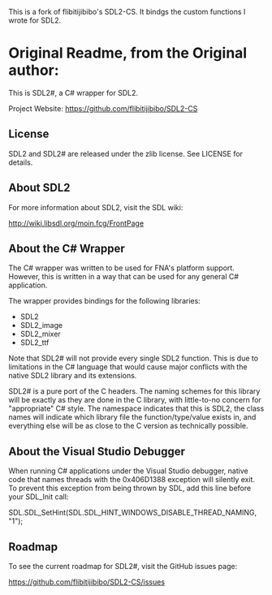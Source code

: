 This is a fork of flibitijibibo's SDL2-CS. It bindgs the custom functions I wrote for SDL2.

# Original Readme, from the Original author:

This is SDL2#, a C# wrapper for SDL2.

Project Website: https://github.com/flibitijibibo/SDL2-CS

License
-------
SDL2 and SDL2# are released under the zlib license. See LICENSE for details.

About SDL2
----------
For more information about SDL2, visit the SDL wiki:

http://wiki.libsdl.org/moin.fcg/FrontPage

About the C# Wrapper
--------------------
The C# wrapper was written to be used for FNA's platform support. However, this
is written in a way that can be used for any general C# application.

The wrapper provides bindings for the following libraries:
- SDL2
- SDL2_image
- SDL2_mixer
- SDL2_ttf

Note that SDL2# will not provide every single SDL2 function. This is due to
limitations in the C# language that would cause major conflicts with the native
SDL2 library and its extensions.

SDL2# is a pure port of the C headers. The naming schemes for this library will
be exactly as they are done in the C library, with little-to-no concern for
"appropriate" C# style. The namespace indicates that this is SDL2, the class
names will indicate which library file the function/type/value exists in, and
everything else will be as close to the C version as technically possible.

About the Visual Studio Debugger
--------------------------------
When running C# applications under the Visual Studio debugger, native code that
names threads with the 0x406D1388 exception will silently exit. To prevent this
exception from being thrown by SDL, add this line before your SDL_Init call:

SDL.SDL_SetHint(SDL.SDL_HINT_WINDOWS_DISABLE_THREAD_NAMING, "1");

Roadmap
-------
To see the current roadmap for SDL2#, visit the GitHub issues page:

https://github.com/flibitijibibo/SDL2-CS/issues

